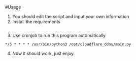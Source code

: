 #Usage
1. You should edit the script and input your own information
2. Install the requirements
```pip3 install requests
```

3. Use cronjob to run this program automatically
```
*/5 * * * * /usr/bin/python3 /opt/cloudflare_ddns/main.py
```
4. Now it should work, just enjoy.
